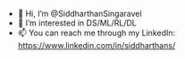 - 👋 Hi, I’m @SiddharthanSingaravel
- 👀 I’m interested in DS/ML/RL/DL
- 📫 You can reach me through my LinkedIn: https://www.linkedin.com/in/siddharthans/

<!---
SiddharthanSingaravel/SiddharthanSingaravel is a ✨ special ✨ repository because its `README.md` (this file) appears on your GitHub profile.
You can click the Preview link to take a look at your changes.
--->

